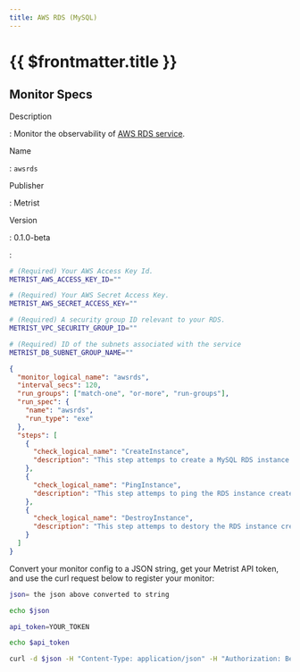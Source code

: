 ```yaml
---
title: AWS RDS (MySQL)
---
```


# {{ $frontmatter.title }}

## Monitor Specs

Description

: Monitor the observability of [AWS RDS service](https://aws.amazon.com/rds/).

Name

: `awsrds`

Publisher

: Metrist

Version

: 0.1.0-beta

: &nbsp;


<!--@include: /parts/_1.md-->


<!--@include: /parts/_2.md-->


<!--@include: /parts/_3.md-->


```sh
# (Required) Your AWS Access Key Id.
METRIST_AWS_ACCESS_KEY_ID=""

# (Required) Your AWS Secret Access Key.
METRIST_AWS_SECRET_ACCESS_KEY=""

# (Required) A security group ID relevant to your RDS.
METRIST_VPC_SECURITY_GROUP_ID=""

# (Required) ID of the subnets associated with the service
METRIST_DB_SUBNET_GROUP_NAME=""
```

<!--@include: /parts/tips_env-vars.md -->


<!--@include: /parts/_4.md-->


```json
{
  "monitor_logical_name": "awsrds",
  "interval_secs": 120,
  "run_groups": ["match-one", "or-more", "run-groups"],
  "run_spec": {
    "name": "awsrds",
    "run_type": "exe"
  },
  "steps": [
    {
      "check_logical_name": "CreateInstance",
      "description": "This step attemps to create a MySQL RDS instance."
    },
    {
      "check_logical_name": "PingInstance",
      "description": "This step attemps to ping the RDS instance created in a previous step."
    },
    {
      "check_logical_name": "DestroyInstance",
      "description": "This step attemps to destory the RDS instance created in a previous step."
    }
  ]
}
```




Convert your monitor config to a JSON string, get your Metrist API token, and use the curl request below to register your monitor:

```sh
json= the json above converted to string

echo $json

api_token=YOUR_TOKEN

echo $api_token

curl -d $json -H "Content-Type: application/json" -H "Authorization: Bearer $api_token" 'https://app.metrist.io/api/v0/monitor-config'

```

<!--@include: /parts/tips_api.md-->


<!--@include: /parts/_5.md-->


<!--@include: /parts/result.md-->